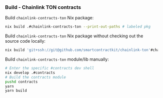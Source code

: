 
### Build - Chainlink TON contracts

Build `chainlink-contracts-ton` Nix package:

```bash
nix build .#chainlink-contracts-ton --print-out-paths # labeled pkg
```

Build `chainlink-contracts-ton` Nix package without checking out the source code locally:

```bash
nix build 'git+ssh://git@github.com/smartcontractkit/chainlink-ton'#chainlink-contracts-ton --print-out-paths # labeled pkg
```

Build `chainlink-contracts-ton` module/lib manually:

```bash
# Enter the specific #contracts dev shell
nix develop .#contracts
# Build the contracts module
pushd contracts
yarn
yarn build
```
